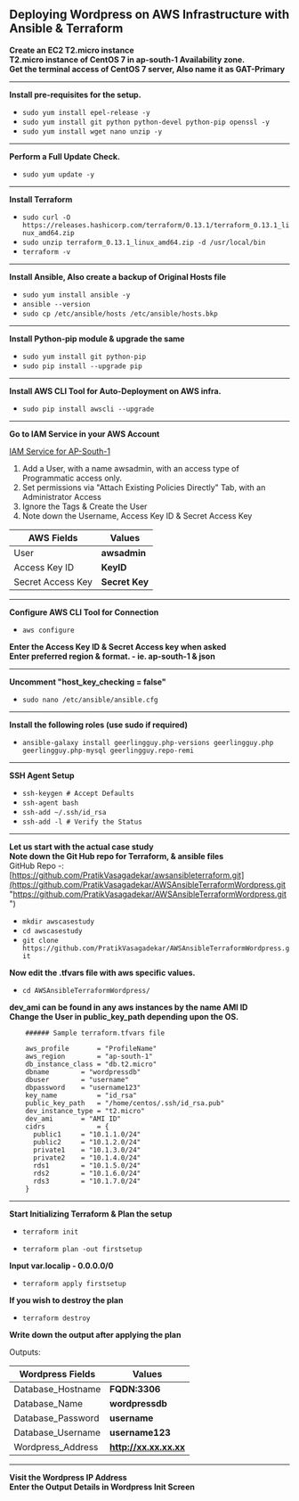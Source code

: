 ## Deploying Wordpress on AWS Infrastructure with Ansible & Terraform

**Create an EC2 T2.micro instance**  
**T2.micro instance of CentOS 7 in ap-south-1 Availability zone.**  
**Get the terminal access of CentOS 7 server, Also name it as GAT-Primary** 
 
---------------------------------------------------------------------------------
**Install pre-requisites for the setup.**

- `sudo yum install epel-release -y`
- `sudo yum install git python python-devel python-pip openssl -y`
- `sudo yum install wget nano unzip -y`
---------------------------------------------------------------------------------
**Perform a Full Update Check.**

- `sudo yum update -y`

---------------------------------------------------------------------------------
**Install Terraform**

- `sudo curl -O https://releases.hashicorp.com/terraform/0.13.1/terraform_0.13.1_linux_amd64.zip`
- `sudo unzip terraform_0.13.1_linux_amd64.zip -d /usr/local/bin`
- `terraform -v`
---------------------------------------------------------------------------------
 **Install Ansible, Also create a backup of Original Hosts file**

- `sudo yum install ansible -y`
- `ansible --version`
- `sudo cp /etc/ansible/hosts /etc/ansible/hosts.bkp`
---------------------------------------------------------------------------------
**Install Python-pip module & upgrade the same**

- `sudo yum install git python-pip `   
- `sudo pip install --upgrade pip`
---------------------------------------------------------------------------------
**Install AWS CLI Tool for Auto-Deployment on AWS infra.**

- `sudo pip install awscli --upgrade`

---------------------------------------------------------------------------------
**Go to IAM Service in your AWS Account** 

[IAM Service for AP-South-1](https://console.aws.amazon.com/iam/home?region=ap-south-1)  

1. Add a User, with a name awsadmin, with an access type of Programmatic access only.
2. Set permissions via "Attach Existing Policies Directly" Tab, with an Administrator Access
3. Ignore the Tags & Create the User
4. Note down the Username, Access Key ID & Secret Access Key
                  

| AWS Fields  | Values |
| ------------- | ------------- |
| User  | **awsadmin**  |
| Access Key ID  | **KeyID**  |
| Secret Access Key  | **Secret Key**  |
---------------------------------------------------------------------------------
**Configure AWS CLI Tool for Connection**

- `aws configure`

**Enter the Access Key ID & Secret Access key when asked  
Enter preferred region & format. - ie. ap-south-1 & json**

---------------------------------------------------------------------------------
**Uncomment "host_key_checking = false"**

- `sudo nano /etc/ansible/ansible.cfg`

---------------------------------------------------------------------------------
**Install the following roles (use sudo if required)**

- ` ansible-galaxy install geerlingguy.php-versions geerlingguy.php geerlingguy.php-mysql geerlingguy.repo-remi `

---------------------------------------------------------------------------------
**SSH Agent Setup**

- `ssh-keygen # Accept Defaults`
- `ssh-agent bash`
- `ssh-add ~/.ssh/id_rsa`
- `ssh-add -l # Verify the Status`
---------------------------------------------------------------------------------
**Let us start with the actual case study**  
**Note down the Git Hub repo for Terraform, & ansible files**  
GitHub Repo -: [https://github.com/PratikVasagadekar/awsansibleterraform.git](https://github.com/PratikVasagadekar/AWSAnsibleTerraformWordpress.git "https://github.com/PratikVasagadekar/AWSAnsibleTerraformWordpress.git")

- `mkdir awscasestudy`
- `cd awscasestudy`
- `git clone https://github.com/PratikVasagadekar/AWSAnsibleTerraformWordpress.git`

**Now edit the .tfvars file with aws specific values.**

- `cd AWSAnsibleTerraformWordpress/`

**dev_ami can be found in any aws instances by the name AMI ID**  
**Change the User in public_key_path depending upon the OS.**  

		###### Sample terraform.tfvars file

		aws_profile       = "ProfileName"
		aws_region        = "ap-south-1"
		db_instance_class = "db.t2.micro"
		dbname		  = "wordpressdb"
		dbuser		  = "username"
		dbpassword	  = "username123"
		key_name          = "id_rsa"
		public_key_path   = "/home/centos/.ssh/id_rsa.pub"
		dev_instance_type = "t2.micro"
		dev_ami		  = "AMI ID"
		cidrs             = {
		  public1	  = "10.1.1.0/24"
		  public2	  = "10.1.2.0/24"
		  private1	  = "10.1.3.0/24"
		  private2	  = "10.1.4.0/24"
		  rds1		  = "10.1.5.0/24"
		  rds2		  = "10.1.6.0/24"
		  rds3		  = "10.1.7.0/24"
		}
---------------------------------------------------------------------------------
**Start Initializing Terraform & Plan the setup**

- `terraform init`

- `terraform plan -out firstsetup`

**Input var.localip - 0.0.0.0/0**

- `terraform apply firstsetup`

**If you wish to destroy the plan**

- `terraform destroy`

**Write down the output after applying the plan**

Outputs:  

| Wordpress Fields  | Values |
| ------------- | ------------- |
| Database_Hostname  | **FQDN:3306**  |
| Database_Name  | **wordpressdb**  |
| Database_Password  | **username**  |
| Database_Username  | **username123**  |
| Wordpress_Address  | **http://xx.xx.xx.xx**  |

---------------------------------------------------------------------------------
**Visit the Wordpress IP Address**  
**Enter the Output Details in Wordpress Init Screen**  
